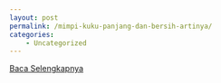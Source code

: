 ```yaml
---
layout: post
permalink: /mimpi-kuku-panjang-dan-bersih-artinya/
categories:
    - Uncategorized
---
```


[Baca Selengkapnya](/06)
